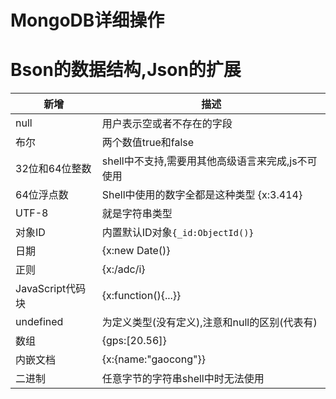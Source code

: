 
# MongoDB详细操作


# Bson的数据结构,Json的扩展

| 新增 | 描述 | 
|-----|-----|
| null | 用户表示空或者不存在的字段 |　
| 布尔 | 两个数值true和false |
| 32位和64位整数| shell中不支持,需要用其他高级语言来完成,js不可使用|
| 64位浮点数 | Shell中使用的数字全都是这种类型 {x:3.414}|
| UTF-8 | 就是字符串类型|
| 对象ID| 内置默认ID对象`{_id:ObjectId()}`|
| 日期|{x:new Date()}|
| 正则|{x:/adc/i}|
|JavaScript代码块|{x:function(){...}}|
|undefined| 为定义类型(没有定义),注意和null的区别(代表有)|
|数组|{gps:[20.56]}|
|内嵌文档| {x:{name:"gaocong"}}|
|二进制|任意字节的字符串shell中时无法使用|




